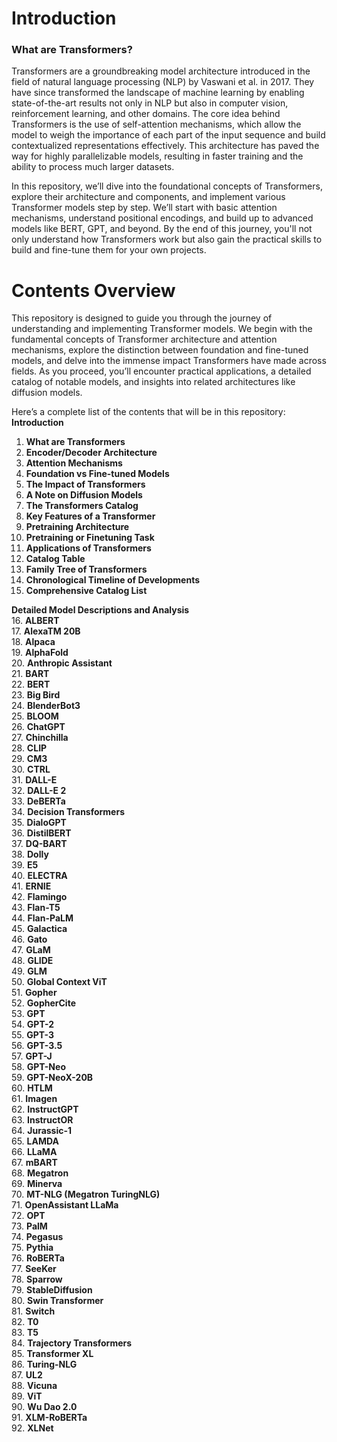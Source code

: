 # Introduction
### What are Transformers?
Transformers are a groundbreaking model architecture introduced in the field of natural language processing (NLP) by Vaswani et al. in 2017. They have since transformed the landscape of machine learning by enabling state-of-the-art results not only in NLP but also in computer vision, reinforcement learning, and other domains. The core idea behind Transformers is the use of self-attention mechanisms, which allow the model to weigh the importance of each part of the input sequence and build contextualized representations effectively. This architecture has paved the way for highly parallelizable models, resulting in faster training and the ability to process much larger datasets.

In this repository, we’ll dive into the foundational concepts of Transformers, explore their architecture and components, and implement various Transformer models step by step. We’ll start with basic attention mechanisms, understand positional encodings, and build up to advanced models like BERT, GPT, and beyond. By the end of this journey, you'll not only understand how Transformers work but also gain the practical skills to build and fine-tune them for your own projects.

# Contents Overview
This repository is designed to guide you through the journey of understanding and implementing Transformer models. We begin with the fundamental concepts of Transformer architecture and attention mechanisms, explore the distinction between foundation and fine-tuned models, and delve into the immense impact Transformers have made across fields. As you proceed, you’ll encounter practical applications, a detailed catalog of notable models, and insights into related architectures like diffusion models.

Here’s a complete list of the contents that will be in this repository:
**Introduction**
01. **What are Transformers**  
02. **Encoder/Decoder Architecture**  
03. **Attention Mechanisms**  
04. **Foundation vs Fine-tuned Models**  
05. **The Impact of Transformers**  
06. **A Note on Diffusion Models**  
07. **The Transformers Catalog**  
08. **Key Features of a Transformer**  
09. **Pretraining Architecture**  
10. **Pretraining or Finetuning Task**  
11. **Applications of Transformers**  
12. **Catalog Table**  
13. **Family Tree of Transformers**  
14. **Chronological Timeline of Developments**  
15. **Comprehensive Catalog List**  

**Detailed Model Descriptions and Analysis**  
16. **ALBERT**  
17. **AlexaTM 20B**  
18. **Alpaca**  
19. **AlphaFold**  
20. **Anthropic Assistant**  
21. **BART**  
22. **BERT**  
23. **Big Bird**  
24. **BlenderBot3**  
25. **BLOOM**  
26. **ChatGPT**  
27. **Chinchilla**  
28. **CLIP**  
29. **CM3**  
30. **CTRL**  
31. **DALL-E**  
32. **DALL-E 2**  
33. **DeBERTa**  
34. **Decision Transformers**  
35. **DialoGPT**  
36. **DistilBERT**  
37. **DQ-BART**  
38. **Dolly**  
39. **E5**  
40. **ELECTRA**  
41. **ERNIE**  
42. **Flamingo**  
43. **Flan-T5**  
44. **Flan-PaLM**  
45. **Galactica**  
46. **Gato**  
47. **GLaM**  
48. **GLIDE**  
49. **GLM**  
50. **Global Context ViT**  
51. **Gopher**  
52. **GopherCite**  
53. **GPT**  
54. **GPT-2**  
55. **GPT-3**  
56. **GPT-3.5**  
57. **GPT-J**  
58. **GPT-Neo**  
59. **GPT-NeoX-20B**  
60. **HTLM**  
61. **Imagen**  
62. **InstructGPT**  
63. **InstructOR**  
64. **Jurassic-1**  
65. **LAMDA**  
66. **LLaMA**  
67. **mBART**  
68. **Megatron**  
69. **Minerva**  
70. **MT-NLG (Megatron TuringNLG)**  
71. **OpenAssistant LLaMa**  
72. **OPT**  
73. **PalM**  
74. **Pegasus**  
75. **Pythia**  
76. **RoBERTa**  
77. **SeeKer**  
78. **Sparrow**  
79. **StableDiffusion**  
80. **Swin Transformer**  
81. **Switch**  
82. **T0**  
83. **T5**  
84. **Trajectory Transformers**  
85. **Transformer XL**  
86. **Turing-NLG**  
87. **UL2**  
88. **Vicuna**  
89. **ViT**  
90. **Wu Dao 2.0**  
91. **XLM-RoBERTa**  
92. **XLNet**
